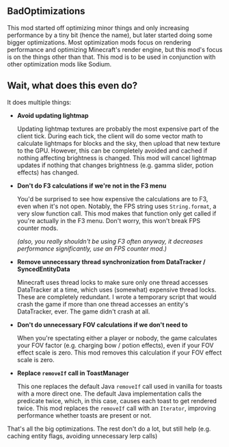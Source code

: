 ## BadOptimizations

This mod started off optimizing minor things and only increasing performance by a tiny bit (hence the name), but later started doing some bigger optimizations.
Most optimization mods focus on rendering performance and optimizing Minecraft's render engine, but this mod's focus is on the things other than that. This mod is to be used in conjunction with other optimization mods like Sodium.<p>

## Wait, what does this even do?
It does multiple things:<p>

- **Avoid updating lightmap**<p>
  Updating lightmap textures are probably the most expensive part of the client tick. During each tick, the client will do some vector math to calculate lightmaps for blocks and the sky, then upload that new texture to the GPU. However, this can be completely avoided and cached if nothing affecting brightness is changed. This mod will cancel lightmap updates if nothing that changes brightness (e.g. gamma slider, potion effects) has changed.
- **Don't do F3 calculations if we're not in the F3 menu**<p>
  You'd be surprised to see how expensive the calculations are to F3, even when it's not open. Notably, the FPS string uses `String.format`, a very slow function call. This mod makes that function only get called if you're actually in the F3 menu. Don't worry, this won't break FPS counter mods.<p>*(also, you really shouldn't be using F3 often anyway, it decreases performance significantly, use an FPS counter mod.)*</p>
- **Remove unnecessary thread synchronization from DataTracker / SyncedEntityData**<p>
  Minecraft uses thread locks to make sure only one thread accesses DataTracker at a time, which uses (somewhat) expensive thread locks. These are completely redundant. I wrote a temporary script that would crash the game if more than one thread accesses an entity's DataTracker, ever. The game didn't crash at all.
- **Don't do unnecessary FOV calculations if we don't need to**<p>
  When you're spectating either a player or nobody, the game calculates your FOV factor (e.g. charging bow / potion effects), even if your FOV effect scale is zero. This mod removes this calculation if your FOV effect scale is zero.<p>
- **Replace `removeIf` call in ToastManager**<p>
  This one replaces the default Java `removeIf` call used in vanilla for toasts with a more direct one. The default Java implementation calls the predicate twice, which, in this case, causes each toast to get rendered twice. This mod replaces the `removeIf` call with an `Iterator`, improving performance whether toasts are present or not. <p>

<p>
That's all the big optimizations. The rest don't do a lot, but still help (e.g. caching entity flags, avoiding unnecessary lerp calls)
</p>
